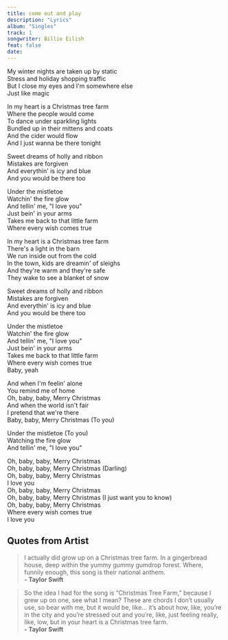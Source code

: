 ```yaml
---
title: come out and play
description: "Lyrics"
album: "Singles"
track: 1
songwriter: Billie Eilish
feat: false
date:
---
```


<p className="intro">
My winter nights are taken up by static <br />
Stress and holiday shopping traffic <br />
But I close my eyes and I'm somewhere else <br />
Just like magic <br />
</p>
<p className="verse-one">
In my heart is a Christmas tree farm <br />
Where the people would come <br />
To dance under sparkling lights <br />
Bundled up in their mittens and coats <br />
And the cider would flow <br />
And I just wanna be there tonight <br />
</p>

<p className="pre-chorus">
Sweet dreams of holly and ribbon <br />
Mistakes are forgiven <br />
And everythin' is icy and blue <br />
And you would be there too <br />
</p>

<p className="chorus">
Under the mistletoe <br />
Watchin' the fire glow <br />
And tellin' me, "I love you" <br />
Just bein' in your arms <br />
Takes me back to that little farm <br />
Where every wish comes true <br />
</p>

<p className="verse-two">
In my heart is a Christmas tree farm <br />
There's a light in the barn <br />
We run inside out from the cold <br />
In the town, kids are dreamin' of sleighs <br />
And they're warm and they're safe <br />
They wake to see a blanket of snow <br />
</p>

<p className="pre-chorus">
Sweet dreams of holly and ribbon <br />
Mistakes are forgiven <br />
And everythin' is icy and blue <br />
And you would be there too <br />
</p>

<p className="chorus">
Under the mistletoe <br />
Watchin' the fire glow <br />
And tellin' me, "I love you" <br />
Just bein' in your arms <br />
Takes me back to that little farm <br />
Where every wish comes true <br />
Baby, yeah <br />
</p>

<p className="bridge">
And when I'm feelin' alone <br />
You remind me of home <br />
Oh, baby, baby, Merry Christmas <br />
And when the world isn't fair <br />
I pretend that we're there <br />
Baby, baby, Merry Christmas (To you) <br />
</p>
<p className="chorus">
Under the mistletoe (To you) <br />
Watching the fire glow <br />
And tellin' me, "I love you" <br />
</p>
<p className="outro">
Oh, baby, baby, Merry Christmas <br />
Oh, baby, baby, Merry Christmas (Darling) <br />
Oh, baby, baby, Merry Christmas <br />
I love you <br />
Oh, baby, baby, Merry Christmas <br />
Oh, baby, baby, Merry Christmas (I just want you to know) <br />
Oh, baby, baby, Merry Christmas <br />
Where every wish comes true <br />
I love you <br />
</p>

## Quotes from Artist

<blockquote>
I actually did grow up on a Christmas tree farm. In a gingerbread house, deep within the yummy gummy gumdrop forest. Where, funnily enough, this song is their national anthem.
<br />
<b> - Taylor Swift </b>
</blockquote>

<blockquote>
So the idea I had for the song is “Christmas Tree Farm,” because I grew up on one, see what I mean? These are chords I don’t usually use, so bear with me, but it would be, like… it’s about how, like, you’re in the city and you’re stressed out and you’re, like, just feeling really, like, low, but in your heart is a Christmas tree farm.
<br />
<b> - Taylor Swift </b>
</blockquote>
